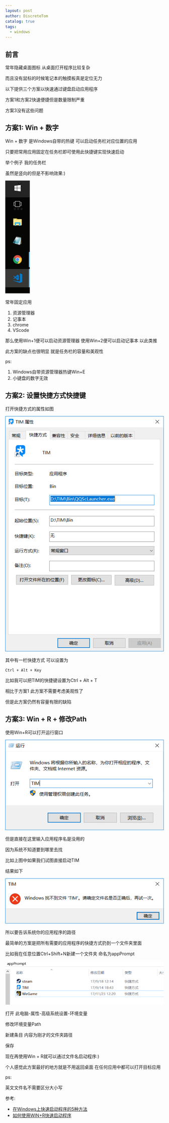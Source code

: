 ```yaml
---
layout: post
author: DiscreteTom
catalog: true
tags:
  - windows
---
```


## 前言

常年隐藏桌面图标 从桌面打开程序比较复杂

而且没有鼠标的时候笔记本的触摸板真是定位无力

以下提供三个方案以快速通过键盘启动应用程序

方案1和方案2快速便捷但是数量限制严重

方案3没有这些问题

## 方案1: Win + 数字

Win + 数字 是Windows自带的热键 可以启动任务栏对应位置的应用

只要把常用应用固定在任务栏即可使用此快捷键实现快速启动

举个例子 我的任务栏

虽然是竖向的但是不影响效果:)

![7-1](/img/7-1.png)

常年固定应用

1. 资源管理器
2. 记事本
3. chrome
4. VScode

那么使用Win+1便可以启动资源管理器 使用Win+2便可以启动记事本 以此类推

此方案的缺点也很明显 就是任务栏的容量和美观性

ps:

1. Windows自带资源管理器热键Win+E
2. 小键盘的数字无效

## 方案2: 设置快捷方式快捷键

打开快捷方式的属性如图

![7-2](/img/7-2.png)

其中有一栏快捷方式 可以设置为

```
Ctrl + Alt + Key
```

比如我可以把TIM的快捷键设置为Ctrl + Alt + T

相比于方案1 此方案不需要考虑美观性了

但是此方案仍然有容量有限的缺陷

## 方案3: Win + R + 修改Path

使用Win+R可以打开运行窗口

![7-3](/img/7-3.png)

但是直接在这里输入应用程序名是没用的

因为系统不知道要到哪里去找

比如上图中如果我们试图直接启动TIM

结果如下

![7-4](/img/7-4.png)

所以要告诉系统你的应用程序的路径

最简单的方案是把所有需要的应用程序的快捷方式扔到一个文件夹里面

比如我在任意位置Ctrl+Shift+N新建一个文件夹 命名为appPrompt

![7-5](/img/7-5.png)

打开 此电脑-属性-高级系统设置-环境变量

修改环境变量Path

新建条目 内容为刚才的文件夹路径

保存

现在再使用Win + R就可以通过文件名启动程序:)

个人感觉此方案最好的地方就是不用返回桌面 在任何应用中都可以打开目标应用

ps:

英文文件名不需要区分大小写

参考:

- [在Windows上快速启动程序的5种方法](http://www.howtoip.com/5-ways-to-quickly-launch-programs-on-windows/)
- [如何使用WIN+R快速启动程序](https://blog.csdn.net/bat67/article/details/76396321)
